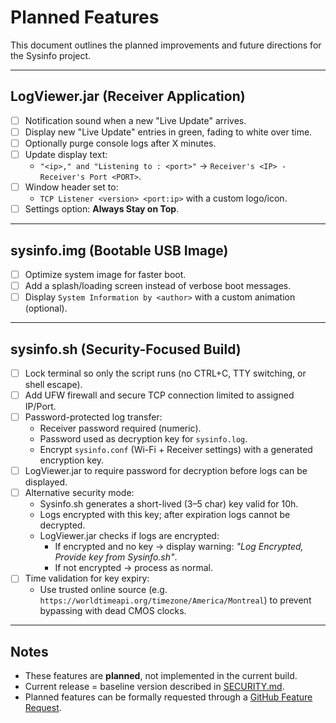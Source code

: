 # Planned Features

This document outlines the planned improvements and future directions for the Sysinfo project.

---

## LogViewer.jar (Receiver Application)
- [ ] Notification sound when a new "Live Update" arrives.  
- [ ] Display new "Live Update" entries in green, fading to white over time.  
- [ ] Optionally purge console logs after X minutes.  
- [ ] Update display text:  
  - `"<ip>," and "Listening to : <port>"` → `Receiver's <IP> - Receiver's Port <PORT>`.  
- [ ] Window header set to:  
  - `TCP Listener <version> <port:ip>` with a custom logo/icon.  
- [ ] Settings option: **Always Stay on Top**.  

---

## sysinfo.img (Bootable USB Image)
- [ ] Optimize system image for faster boot.  
- [ ] Add a splash/loading screen instead of verbose boot messages.  
- [ ] Display `System Information by <author>` with a custom animation (optional).  

---

## sysinfo.sh (Security-Focused Build)
- [ ] Lock terminal so only the script runs (no CTRL+C, TTY switching, or shell escape).  
- [ ] Add UFW firewall and secure TCP connection limited to assigned IP/Port.  
- [ ] Password-protected log transfer:  
  - Receiver password required (numeric).  
  - Password used as decryption key for `sysinfo.log`.  
  - Encrypt `sysinfo.conf` (Wi-Fi + Receiver settings) with a generated encryption key.  
- [ ] LogViewer.jar to require password for decryption before logs can be displayed.  
- [ ] Alternative security mode:  
  - Sysinfo.sh generates a short-lived (3–5 char) key valid for 10h.  
  - Logs encrypted with this key; after expiration logs cannot be decrypted.  
  - LogViewer.jar checks if logs are encrypted:  
    - If encrypted and no key → display warning: *"Log Encrypted, Provide key from Sysinfo.sh"*.  
    - If not encrypted → process as normal.  
- [ ] Time validation for key expiry:  
  - Use trusted online source (e.g. `https://worldtimeapi.org/timezone/America/Montreal`) to prevent bypassing with dead CMOS clocks.  

---

## Notes
- These features are **planned**, not implemented in the current build.  
- Current release = baseline version described in [SECURITY.md](SECURITY.md).  
- Planned features can be formally requested through a [GitHub Feature Request](../../issues).  

